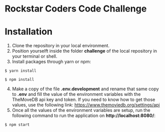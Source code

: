 # Rockstar Coders Code Challenge

# Installation

1. Clone the repository in your local environment.
2. Position yourselft inside the folder **challenge** of the local repository in your terminal or shell.
3. Install packages through yarn or npm:
```
$ yarn install
```
```
$ npm install
```
4. Make a copy of the file **.env.development** and rename that same copy to **.env** and fill the value of the environment variables with the TheMoveDB api key and token. If you need to know how to get those values, use the following link: https://www.themoviedb.org/settings/api
5. Once all the values of the environment variables are setup, run the following command to run the application on **http://localhost:8080/**:
```
$ npm start
```

